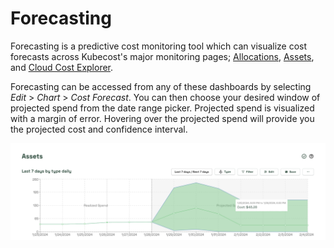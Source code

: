 # Forecasting

Forecasting is a predictive cost monitoring tool which can visualize cost forecasts across Kubecost's major monitoring pages; [Allocations](/using-kubecost/navigating-the-kubecost-ui/cost-allocation/README.md), [Assets](/using-kubecost/navigating-the-kubecost-ui/assets.md), and [Cloud Cost Explorer](/using-kubecost/navigating-the-kubecost-ui/cloud-costs-explorer/cloud-costs-explorer.md).

Forecasting can be accessed from any of these dashboards by selecting *Edit* > *Chart* > *Cost Forecast*. You can then choose your desired window of projected spend from the date range picker. Projected spend is visualized with a margin of error. Hovering over the projected spend will provide you the projected cost and confidence interval.

![Forecasting](/images/forecasting.png)